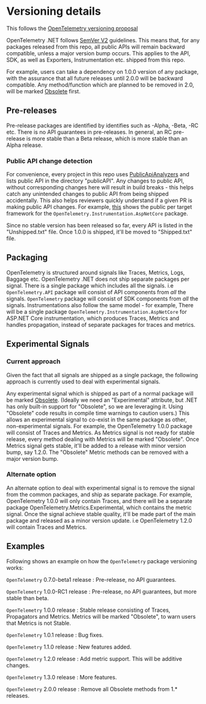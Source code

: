 # Versioning details

This follows the [OpenTelemetry versioning proposal](https://github.com/open-telemetry/oteps/pull/143/files)

OpenTelemetry .NET follows [SemVer V2](https://semver.org/spec/v2.0.0.html)
guidelines. This means that, for any packages released from this repo, all
public APIs will remain backward compatible, unless a major version bump occurs.
This applies to the API, SDK, as well as Exporters, Instrumentation etc. shipped
from this repo.

For example, users can take a dependency on 1.0.0 version of any package, with
the assurance that all future releases until 2.0.0 will be backward compatible.
Any method/function which are planned to be removed in 2.0, will be marked
[Obsolete](https://docs.microsoft.com/dotnet/api/system.obsoleteattribute)
first.

## Pre-releases

Pre-release packages are identified by identifies such as -Alpha, -Beta, -RC
etc. There is no API guarantees in pre-releases. In general, an RC pre-release
is more stable than a Beta release, which is more stable than an Alpha release.

### Public API change detection

For convenience, every project in this repo uses
[PublicApiAnalyzers](https://github.com/dotnet/roslyn-analyzers/tree/master/src/PublicApiAnalyzers)
and lists public API in the directory "publicAPI". Any changes to public API,
without corresponding changes here will result in build breaks - this helps
catch any unintended changes to public API from being shipped accidentally. This
also helps reviewers quickly understand if a given PR is making public API
changes. For example,
[this](https://github.com/open-telemetry/opentelemetry-dotnet/tree/master/src/OpenTelemetry.Instrumentation.AspNetCore/.publicApi)
shows the public per target framework for the
`OpenTelemetry.Instrumentation.AspNetCore` package.

Since no stable version has been released so far, every API is listed in the
"Unshipped.txt" file. Once 1.0.0 is shipped, it'll be moved to "Shipped.txt"
file.

## Packaging

OpenTelemetry is structured around signals like Traces, Metrics, Logs, Baggage
etc. OpenTelemetry .NET does not ship separate packages per signal. There is a
single package which includes all the signals. i.e `OpenTelemetry.API` package
will consist of API components from *all* the signals. `OpenTelemetry` package
will consist of SDK components from *all* the signals. Instrumentations also
follow the same model - for example, There will be a single package
`OpenTelemetry.Instrumentation.AspNetCore` for ASP.NET Core instrumentation,
which produces Traces, Metrics and handles propagation, instead of separate
packages for traces and metrics.

## Experimental Signals

### Current approach

Given the fact that all signals are shipped as a single package, the following
approach is currently used to deal with experimental signals.

Any experimental signal which is shipped as part of a normal package will be
marked
[Obsolete](https://docs.microsoft.com/dotnet/api/system.obsoleteattribute).
(Ideally we need an "Experimental" attribute, but .NET has only built-in support
for "Obsolete", so we are leveraging it. Using "Obsolete" code results in
compile time warnings to caution users.) This allows an experimental signal to
co-exist in the same package as other, non-experimental signals. For example,
the OpenTelemetry 1.0.0 package will consist of Traces and Metrics. As Metrics
signal is not ready for stable release, every method dealing with Metrics will
be marked "Obsolete". Once Metrics signal gets stable, it'll be added to a
release with minor version bump, say 1.2.0. The "Obsolete" Metric methods can be
removed with a major version bump.

### Alternate option

An alternate option to deal with experimental signal is to remove the signal
from the common packages, and ship as separate package. For example,
OpenTelemetry 1.0.0 will only contain Traces, and there will be a separate
package OpenTelemetry.Metrics.Experimental, which contains the metric signal.
Once the signal achieve stable quality, it'll be made part of the main package
and released as a minor version update. i.e OpenTelemetry 1.2.0 will contain
Traces and Metrics.

## Examples

Following shows an example on how the `OpenTelemetry` package versioning works:

`OpenTelemetry` 0.7.0-beta1 release : Pre-release, no API guarantees.

`OpenTelemetry` 1.0.0-RC1 release : Pre-release, no API guarantees, but more
stable than beta.

`OpenTelemetry` 1.0.0 release : Stable release consisting of Traces, Propagators
and Metrics. Metrics will be marked "Obsolete", to warn users that Metrics is
not Stable.

`OpenTelemetry` 1.0.1 release : Bug fixes.

`OpenTelemetry` 1.1.0 release : New features added.

`OpenTelemetry` 1.2.0 release : Add metric support. This will be additive changes.

`OpenTelemetry` 1.3.0 release : More features.

`OpenTelemetry` 2.0.0 release : Remove all Obsolete methods from 1.* releases.
